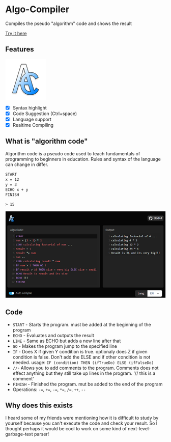 # Algo-Compiler
Compiles the pseudo "algorithm" code and shows the result

[Try it here](#)

## Features
![logo](logo.png)
 - [x] Syntax highlight
 - [x] Code Suggestion (Ctrl+space)
 - [x] Language support
 - [x] Realtime Compiling

## What is "algorithm code"
Algorithm code is a pseudo code used to teach fundamentals of programming to beginners in education. Rules and syntax of the language can change in differ. 
```
START
x = 12
y = 3
ECHO x + y
FINISH
``` 
```
> 15
```

![screenshot](screenshot.png)

## Code
 - `START` - Starts the program. must be added at the beginning of the program
 - `ECHO` - Evaluates and outputs the result
 - `LINE` - Same as ECHO but adds a new line after that
 - `GO` - Makes the program jump to the specified line
 - `IF` - Does X if given Y condition is true. optionaly does Z if given condition is false. Don't add the ELSE and if other condition is not needed. usage: `IF (condition) THEN (ifTrueDo) ELSE (ifFalseDo)`
 - `//`- Allows you to add comments to the program. Comments does not effect anything but they still take up lines in the program. '// this is a comment'
 - `FINISH` - Finished the program. mut be added to the end of the program
 - Operations: `-=`, `+=`, `-=`, `*=`, `/=`, `++`, `--`

## Why does this exists
I heard some of my friends were mentioning how it is difficult to study by yourself because you can't execute the code and check your result. So I thought perhaps it would be cool to work on some kind of next-level-garbage-text parser!
 
 